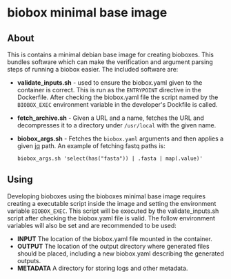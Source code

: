 # biobox minimal base image

## About

This is contains a minimal debian base image for creating bioboxes. This
bundles software which can make the verification and argument parsing steps of
running a biobox easier. The included software are:

  * **validate_inputs.sh** - used to ensure the biobox.yaml given to the
    container is correct. This is run as the `ENTRYPOINT` directive in the
    Dockerfile. After checking the biobox.yaml file the script named by the
    `BIOBOX_EXEC` environment variable in the developer's Dockfile is called.

  * **fetch_archive.sh** - Given a URL and a name, fetches the URL and
    decompresses it to a directory under `/usr/local` with the given name.

  * **biobox_args.sh** - Fetches the `biobox.yaml` arguments and then applies a
    given [jq][] path. An example of fetching fastq paths is:

    ```
    biobox_args.sh 'select(has("fasta")) | .fasta | map(.value)'
    ```

[jq]: https://stedolan.github.io/jq/manual/

## Using

Developing bioboxes using the bioboxes minimal base image requires creating a
executable script inside the image and setting the environment variable
`BIOBOX_EXEC`. This script will be executed by the validate_inputs.sh script
after checking the biobox.yaml file is valid. The follow environment variables
will also be set and are recommended to be used:

  * **INPUT** The location of the biobox.yaml file mounted in the container.
  * **OUTPUT** The location of the output directory where generated files
    should be placed, including a new biobox.yaml describing the generated
    outputs.
  * **METADATA** A directory for storing logs and other metadata.

